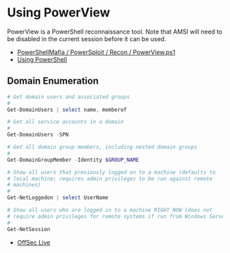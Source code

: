 # Using PowerView

PowerView is a PowerShell reconnaissance tool. Note that AMSI will need to be disabled in the current session before it can be used.

* [PowerShellMafia / PowerSploit / Recon / PowerView.ps1](https://github.com/PowerShellMafia/PowerSploit/blob/master/Recon/PowerView.ps1)
* [Using PowerShell](./Using%20PowerShell.md)

## Domain Enumeration

```powershell
# Get domain users and associated groups
#
Get-DomainUsers | select name, memberof

# Get all service accounts in a domain
#
Get-DomainUsers -SPN

# Get all domain group members, including nested domain groups
#
Get-DomainGroupMember -Identity $GROUP_NAME

# Show all users that previously logged on to a machine (defaults to
# local machine; requires admin privileges to be run against remote
# machines)
#
Get-NetLoggedon | select UserName

# Show all users who are logged in to a machine RIGHT NOW (does not
# require admin privileges for remote systems if run from Windows Server)
#
Get-NetSession
```
 
* [OffSec Live](https://www.offensive-security.com/offsec/offsec-live/)
